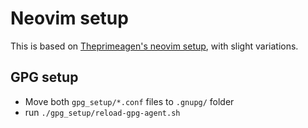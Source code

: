 # Neovim setup

This is based on [Theprimeagen's neovim setup](https://github.com/ThePrimeagen/init.lua), with slight variations.


## GPG setup
* Move both `gpg_setup/*.conf` files to `.gnupg/` folder 
* run `./gpg_setup/reload-gpg-agent.sh` 

